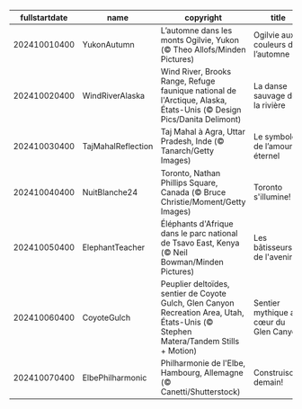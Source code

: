 |fullstartdate|name|copyright|title|image|
|--|--|--|--|--|
202410010400|YukonAutumn|L’automne dans les monts Ogilvie, Yukon (© Theo Allofs/Minden Pictures)|Ogilvie aux couleurs de l’automne|![](/fr-CA/2024/10/202410010400YukonAutumn.jpg)|
202410020400|WindRiverAlaska|Wind River, Brooks Range, Refuge faunique national de l'Arctique, Alaska, États-Unis (© Design Pics/Danita Delimont)|La danse sauvage de la rivière|![](/fr-CA/2024/10/202410020400WindRiverAlaska.jpg)|
202410030400|TajMahalReflection|Taj Mahal à Agra, Uttar Pradesh, Inde (© Tanarch/Getty Images)|Le symbole de l’amour éternel|![](/fr-CA/2024/10/202410030400TajMahalReflection.jpg)|
202410040400|NuitBlanche24|Toronto, Nathan Phillips Square, Canada (© Bruce Christie/Moment/Getty Images)|Toronto s'illumine!|![](/fr-CA/2024/10/202410040400NuitBlanche24.jpg)|
202410050400|ElephantTeacher|Éléphants d'Afrique dans le parc national de Tsavo East, Kenya (© Neil Bowman/Minden Pictures)|Les bâtisseurs de l'avenir|![](/fr-CA/2024/10/202410050400ElephantTeacher.jpg)|
202410060400|CoyoteGulch|Peuplier deltoïdes, sentier de Coyote Gulch, Glen Canyon Recreation Area, Utah, États-Unis (© Stephen Matera/Tandem Stills + Motion)|Sentier mythique au cœur du Glen Canyon|![](/fr-CA/2024/10/202410060400CoyoteGulch.jpg)|
202410070400|ElbePhilharmonic|Philharmonie de l'Elbe, Hambourg, Allemagne (© Canetti/Shutterstock)|Construisons demain!|![](/fr-CA/2024/10/202410070400ElbePhilharmonic.jpg)|
